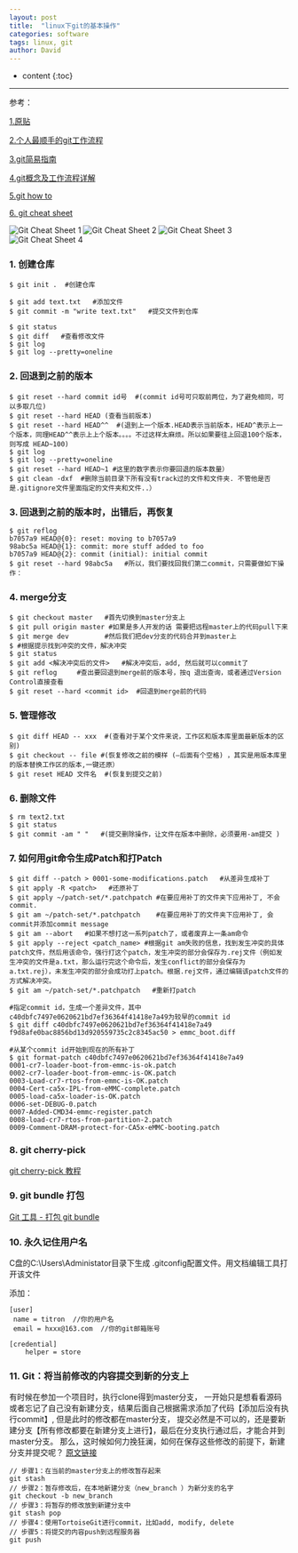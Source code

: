 ```yaml
---
layout: post
title:  "linux下git的基本操作"
categories: software
tags: linux, git
author: David
---
```


* content
{:toc}

---

参考：

[1.原贴](https://blog.csdn.net/qicheng777/article/details/74724015)

[2.个人最顺手的git工作流程](https://segmentfault.com/a/1190000015290004?utm_source=sf-related)

[3.git简易指南](https://www.bootcss.com/p/git-guide/)

[4.git概念及工作流程详解](https://www.cnblogs.com/tsingke/p/7350490.html)

[5.git how to](https://githowto.com/)

[6. git cheat sheet](https://www.cnblogs.com/timssd/p/5873539.html)

![Git Cheat Sheet 1](https://github.com/titron/titron.github.io/raw/master/img/2020-05-27-GitCheatSheet1.jpg)
![Git Cheat Sheet 2](https://github.com/titron/titron.github.io/raw/master/img/2020-05-27-GitCheatSheet2.jpg)
![Git Cheat Sheet 3](https://github.com/titron/titron.github.io/raw/master/img/2020-05-27-GitCheatSheet3.jpg)
![Git Cheat Sheet 4](https://github.com/titron/titron.github.io/raw/master/img/2020-05-27-GitCheatSheet4.jpg)


### 1. 创建仓库

```
$ git init .  #创建仓库

$ git add text.txt   #添加文件
$ git commit -m "write text.txt"   #提交文件到仓库

$ git status   
$ git diff   #查看修改文件
$ git log
$ git log --pretty=oneline
```
### 2. 回退到之前的版本

```
$ git reset --hard commit id号  #(commit id号可只取前两位，为了避免相同，可以多取几位)
$ git reset --hard HEAD (查看当前版本)
$ git reset --hard HEAD^^  #(退到上一个版本.HEAD表示当前版本，HEAD^表示上一个版本，同理HEAD^^表示上上个版本。。。。不过这样太麻烦。所以如果要往上回退100个版本，则写成 HEAD~100)
$ git log
$ git log --pretty=oneline
$ git reset --hard HEAD~1 #这里的数字表示你要回退的版本数量）
$ git clean -dxf  #删除当前目录下所有没有track过的文件和文件夹. 不管他是否是.gitignore文件里面指定的文件夹和文件..）
```

### 3. 回退到之前的版本时，出错后，再恢复

```
$ git reflog
b7057a9 HEAD@{0}: reset: moving to b7057a9
98abc5a HEAD@{1}: commit: more stuff added to foo
b7057a9 HEAD@{2}: commit (initial): initial commit
$ git reset --hard 98abc5a   #所以，我们要找回我们第二commit，只需要做如下操作：
```

### 4. merge分支

```
$ git checkout master   #首先切换到master分支上
$ git pull origin master #如果是多人开发的话 需要把远程master上的代码pull下来
$ git merge dev         #然后我们把dev分支的代码合并到master上
$ #根据提示找到冲突的文件，解决冲突
$ git status
$ git add <解决冲突后的文件>   #解决冲突后，add, 然后就可以commit了
$ git reflog     #查出要回退到merge前的版本号，按q 退出查询，或者通过Version Control直接查看
$ git reset --hard <commit id>  #回退到merge前的代码
```

### 5. 管理修改

```
$ git diff HEAD -- xxx  #(查看对于某个文件来说，工作区和版本库里面最新版本的区别)
$ git checkout -- file #(恢复修改之前的模样 (–后面有个空格) ，其实是用版本库里的版本替换工作区的版本,一键还原）
$ git reset HEAD 文件名  #(恢复到提交之前)
```

### 6. 删除文件

```
$ rm text2.txt 
$ git status
$ git commit -am " "   #(提交删除操作，让文件在版本中删除，必须要用-am提交 )
```

### 7. 如何用git命令生成Patch和打Patch

```
$ git diff --patch > 0001-some-modifications.patch   #从差异生成补丁
$ git apply -R <patch>   #还原补丁
$ git apply ~/patch-set/*.patchpatch #在要应用补丁的文件夹下应用补丁, 不会commit. 
$ git am ~/patch-set/*.patchpatch    #在要应用补丁的文件夹下应用补丁, 会commit并添加commit message
$ git am --abort   #如果不想打这一系列patch了，或者废弃上一条am命令
$ git apply --reject <patch_name> #根据git am失败的信息，找到发生冲突的具体patch文件，然后用该命令，强行打这个patch，发生冲突的部分会保存为.rej文件（例如发生冲突的文件是a.txt，那么运行完这个命令后，发生conflict的部分会保存为a.txt.rej），未发生冲突的部分会成功打上patch。根据.rej文件，通过编辑该patch文件的方式解决冲突。
$ git am ~/patch-set/*.patchpatch   #重新打patch

#指定commit id，生成一个差异文件，其中c40dbfc7497e0620621bd7ef36364f41418e7a49为较早的commit id
$ git diff c40dbfc7497e0620621bd7ef36364f41418e7a49 f9d8afe0bac8856bd13d920559735c2c8345ac50 > emmc_boot.diff 

#从某个commit id开始到现在的所有补丁
$ git format-patch c40dbfc7497e0620621bd7ef36364f41418e7a49 
0001-cr7-loader-boot-from-emmc-is-ok.patch
0002-cr7-loader-boot-from-emmc-is-OK.patch
0003-Load-cr7-rtos-from-emmc-is-OK.patch
0004-Cert-ca5x-IPL-from-eMMC-complete.patch
0005-load-ca5x-loader-is-OK.patch
0006-set-DEBUG-0.patch
0007-Added-CMD34-emmc-register.patch
0008-load-cr7-rtos-from-partition-2.patch
0009-Comment-DRAM-protect-for-CA5x-eMMC-booting.patch
```

### 8. git cherry-pick

[git cherry-pick 教程](http://www.ruanyifeng.com/blog/2020/04/git-cherry-pick.html)

### 9. git bundle 打包

[Git 工具 - 打包 git bundle](https://git-scm.com/book/zh/v2/Git-%E5%B7%A5%E5%85%B7-%E6%89%93%E5%8C%85)

### 10. 永久记住用户名
C盘的C:\Users\Administator目录下生成 .gitconfig配置文件。用文档编辑工具打开该文件

添加：
```
[user]
 name = titron  //你的用户名
 email = hxxx@163.com  //你的git邮箱账号

[credential]
    helper = store
```

### 11. Git：将当前修改的内容提交到新的分支上

有时候在参加一个项目时，执行clone得到master分支， 一开始只是想看看源码或者忘记了自己没有新建分支，结果后面自己根据需求添加了代码【添加后没有执行commit】, 但是此时的修改都在master分支， 提交必然是不可以的，还是要新建分支【所有修改都要在新建分支上进行】，最后在分支执行通过后，才能合并到master分支。
那么，这时候如何力挽狂澜，如何在保存这些修改的前提下，新建分支并提交呢？
[原文链接](https://blog.csdn.net/Oruizn/article/details/111294375)
```
// 步骤1：在当前的master分支上的修改暂存起来
git stash
// 步骤2：暂存修改后，在本地新建分支（new_branch ）为新分支的名字
git checkout -b new_branch
// 步骤3：将暂存的修改放到新建分支中
git stash pop
// 步骤4：使用TortoiseGit进行commit，比如add, modify, delete
// 步骤5：将提交的内容push到远程服务器
git push
```
